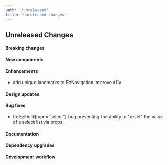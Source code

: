 ```yaml
---
path: '/unreleased'
title: 'Unreleased changes'
---
```


## Unreleased Changes

#### Breaking changes

#### New components

#### Enhancements

- add unique landmarks to EzNavigation improve a11y

#### Design updates

#### Bug fixes

- fix EzField[type="select"] bug preventing the ability to "reset" the value of a select list via props

#### Documentation

#### Dependency upgrades

#### Development workflow
